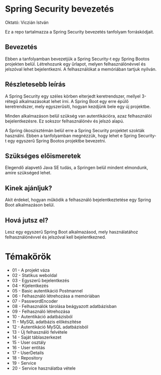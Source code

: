 # Spring Security bevezetés

Oktató: Viczián István

Ez a repo tartalmazza a Spring Security bevezetés tanfolyam forráskódjait.

## Bevezetés

Ebben a tanfolyamban bevezetjük a Spring Security-t egy Spring Bootos projekten belül.
Létrehozunk egy űrlapot, melyen felhasználónévvel és jelszóval lehet bejelentkezni.
A felhasználókat a memóriában tartjuk nyilván.

## Részletesebb leírás

A Spring Security egy széles körben elterjedt keretrendszer, mellyel
3-rétegű alkalmazásokat lehet írni. A Spring Boot egy erre épülő
keretrendszer, mely egyszerűsíti, hogyan kezdjünk bele egy
új projektbe.

Minden alkalmazáson belül szükség van autentikációra, azaz felhasználói
bejelentkezésre. Ez sokszor felhasználónév és jelszó alapú.

A Spring ökoszisztémán belül erre a Spring Security projektet szokták használni.
Ebben a tanfolyamban megnézzük, hogy lehet e Spring Security-t egy egyszerű
Spring Bootos projektbe bevezetni.

## Szükséges előismeretek

Elegendő alapvető Java SE tudás, a Springen belül mindent elmondunk,
amire szükséged lehet.

## Kinek ajánljuk?

Akit érdekel, hogyan működik a felhasználó bejelentkeztetése egy Spring Boot 
alkalmazáson belül.

## Hová jutsz el?

Lesz egy egyszerű Spring Boot alkalmazásod, mely használatához felhasználónévvel
és jelszóval kell bejelentkezned.

# Témakörök

* 01 - A projekt váza
* 02 - Statikus weboldal
* 03 - Egyszerű bejelentkezés
* 04 - Kijelentkezés
* 05 - Basic autentikáció Postmannel
* 06 - Felhasználó létrehozása a memóriában
* 07 - PasswordEncoder
* 08 - Felhasználók tárolása beágyazott adatbázisban
* 09 - Felhasználó létrehozása
* 10 - Autentikáció adatbázisból
* 11 - MySQL adatbázis előkészítése
* 12 - Autentikáció MySQL adatbázisból
* 13 - Új felhasználó felvétele
* 14 - Saját táblaszerkezet
* 15 - User osztály
* 16 - User entitás
* 17 - UserDetails
* 18 - Repository
* 19 - Service
* 20 - Service használatba vétele
